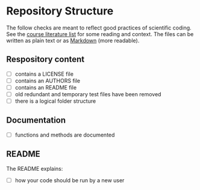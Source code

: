 # Repository Structure

The follow checks are meant to reflect good practices of scientific coding. See the [course
literature list](index.md#literature) for some reading and context. The files can be written
as plain text or as [Markdown](https://www.markdownguide.org/getting-started) (more readable). 

## Respository content

- [ ] contains a LICENSE file
- [ ] contains an AUTHORS file
- [ ] contains an README file
- [ ] old redundant and temporary test files have been removed
- [ ] there is a logical folder structure

## Documentation

- [ ] functions and methods are documented

## README

The README explains:

- [ ] how your code should be run by a new user
